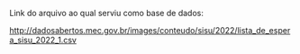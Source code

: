 Link do arquivo ao qual serviu como base de dados:

http://dadosabertos.mec.gov.br/images/conteudo/sisu/2022/lista_de_espera_sisu_2022_1.csv
